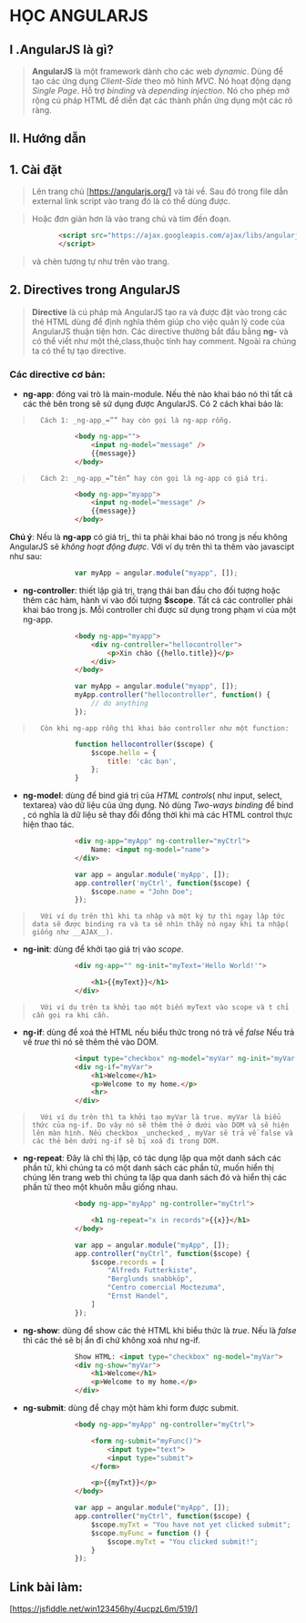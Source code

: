 
# HỌC ANGULARJS
## I .AngularJS là gì?

>__AngularJS__ là một framework dành cho các web _dynamic_. Dùng để tạo các 
>ứng dụng _Client-Side_ theo mô hình _MVC_. Nó hoạt động dạng _Single Page_. 
>Hỗ trợ _binding_ và _depending  injection_. Nó cho phép mở rộng cú pháp HTML
> để diễn đạt các thành phần ứng dụng một các rõ ràng.
> 
## II. Hướng dẫn
## 1. Cài đặt
>Lên trang chủ [https://angularjs.org/] và tải về. Sau đó trong file dẫn 
>external link script vào trang đó là có thể dùng được.

>Hoặc đơn giản hơn là vào trang chủ và tìm đến đoạn. 

```html
            <script src="https://ajax.googleapis.com/ajax/libs/angularjs/.....<số phiên bản>/angular.min.js">
            </script>
```

>và chèn tương tự như trên vào trang.

## 2. Directives trong AngularJS

> __Directive__ là cú pháp mà AngularJS tạo ra và được đặt vào trong các thẻ 
> HTML dùng để định nghĩa thêm giúp cho việc quản lý code của AngularJS thuận 
> tiện hơn. Các directive thường bắt đầu bằng  __ng-__ và có thể viết như một 
> thẻ,class,thuộc tính hay comment. Ngoài ra chúng ta có thể tự tạo directive.

### Các directive cơ bản:

*  __ng-app__:  đóng vai trò là main-module. Nếu thẻ nào khai báo nó thì tất cả các thẻ bên trong sẽ sử dụng được AngularJS. Có 2 cách khai báo là:

>       Cách 1: _ng-app_=”” hay còn gọi là ng-app rỗng.

                       
```html
                <body ng-app="">
                    <input ng-model="message" />
                    {{message}}
                </body>
```

>       Cách 2: _ng-app_=”tên” hay còn gọi là ng-app có giá trị.

```html
                <body ng-app="myapp">
                    <input ng-model="message" />
                    {{message}}
                </body>
```

__Chú ý__:
Nếu là __ng-app__ có giá trị_ thì ta phải khai báo nó trong js nếu không AngularJS sẽ _không hoạt động được_. Với ví dụ trên thì ta thêm vào javascipt như sau:



```javascript
                var myApp = angular.module("myapp", []);
```

* __ng-controller__: thiết lập giá trị, trạng thái ban đầu cho đối tượng hoặc 
  thêm các hàm, hành vi vào đối tượng __$scope__. Tất cả các controller phải 
  khai báo trong js. Mỗi controller chỉ được sử dụng trong phạm vi của một ng-app.



```html
                <body ng-app="myapp">
                    <div ng-controller="hellocontroller">
                        <p>Xin chào {{hello.title}}</p>
                    </div>
                </body>
```

```javascript
                var myApp = angular.module("myapp", []);
                myApp.controller("hellocontroller", function() {
                    // do anything
                });
```

>       Còn khi ng-app rỗng thì khai báo controller như một function:

```javascript 
                function hellocontroller($scope) {
                    $scope.hello = {
                        title: 'các bạn',
                    };
                }
```
* __ng-model__: dùng để bind giá trị của _HTML controls_( như input, select, 
  textarea) vào dữ liệu của ứng dụng. Nó dùng _Two-ways binding_ để bind , có 
  nghĩa là dữ liệu sẽ thay đổi đồng thời khi mà các HTML control thực 
  hiện thao tác. 



```html
                <div ng-app="myApp" ng-controller="myCtrl">
                    Name: <input ng-model="name">
                </div>
```


```javascript
                var app = angular.module('myApp', []);
                app.controller('myCtrl', function($scope) {
                    $scope.name = "John Doe";
                });
```

>       Với ví dụ trên thì khi ta nhập và một ký tự thì ngay lập tức data sẽ được binding ra và ta sẽ nhìn thấy nó ngay khi ta nhập( giống như __AJAX__). 

* __ng-init__: dùng để khởi tạo giá trị vào _scope_.



```html
                <div ng-app="" ng-init="myText='Hello World!'">

                    <h1>{{myText}}</h1>
                </div>
```

>       Với ví dụ trên ta khởi tạo một biến myText vào scope và t chỉ cần gọi ra khi cần.

* __ng-if__: dùng để xoá thẻ HTML nếu biểu thức trong nó trả về _false_
  Nếu trả về _true_ thì nó sẽ thêm thẻ vào DOM.


```html
                <input type="checkbox" ng-model="myVar" ng-init="myVar = true">
                <div ng-if="myVar">
                    <h1>Welcome</h1>
                    <p>Welcome to my home.</p>
                    <hr>
                </div>
```

>       Với ví dụ trên thì ta khởi tạo myVar là true. myVar là biểu thức của ng-if. Do vậy nó sẽ thêm thẻ ở dưới vào DOM và sẽ hiện lên màn hình. Nếu checkbox _unchecked_, myVar sẽ trả về false và các thẻ bên dưới ng-if sẽ bị xoá đi trong DOM.

* __ng-repeat__: Đây là chỉ thị lặp, có tác dụng lặp qua một danh sách các
   phần tử, khi chúng ta có một danh sách các phần tử, muốn hiển thị chúng
    lên trang web thì chúng ta lặp qua danh sách đó và hiển thị các phần tử 
    theo một khuôn mẫu giống nhau. 


```html
                <body ng-app="myApp" ng-controller="myCtrl">

                    <h1 ng-repeat="x in records">{{x}}</h1>
                </body>
```

```javascript
                var app = angular.module("myApp", []);
                app.controller("myCtrl", function($scope) {
                    $scope.records = [
                        "Alfreds Futterkiste",
                        "Berglunds snabbköp",
                        "Centro comercial Moctezuma",
                        "Ernst Handel",
                    ]
                });
```


* __ng-show__: dùng để show các thẻ HTML khi biểu thức là _true_. Nếu là 
  _false_ thì các thẻ sẽ bị ẩn đi chứ không xoá  như ng-if.



```html
                Show HTML: <input type="checkbox" ng-model="myVar">
                <div ng-show="myVar">
                    <h1>Welcome</h1>
                    <p>Welcome to my home.</p>
                </div>
```

* __ng-submit__: dùng để chạy một hàm khi form được submit.


```html
                <body ng-app="myApp" ng-controller="myCtrl">

                    <form ng-submit="myFunc()">
                        <input type="text">
                        <input type="submit">
                    </form>

                    <p>{{myTxt}}</p>
                </body>
```
```javascript
                var app = angular.module("myApp", []);
                app.controller("myCtrl", function($scope) {
                    $scope.myTxt = "You have not yet clicked submit";
                    $scope.myFunc = function () {
                        $scope.myTxt = "You clicked submit!";
                    }
                });
```

## Link bài làm: 
[https://jsfiddle.net/win123456hy/4ucpzL6m/519/]

